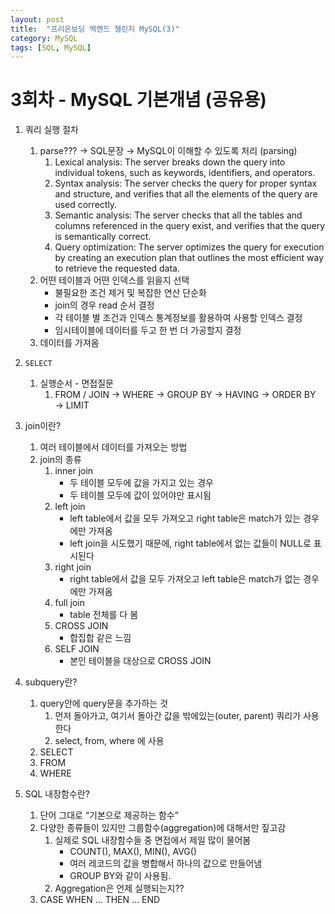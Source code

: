 ```yaml
---
layout: post
title:  "프리온보딩 백엔드 챌린지 MySQL(3)"
category: MySQL
tags: [SQL, MySQL]
---
```


# 3회차 - MySQL 기본개념 (공유용)

1. 쿼리 실행 절차
    1. parse??? → SQL문장 → MySQL이 이해할 수 있도록 처리 (parsing)
        1. Lexical analysis: The server breaks down the query into individual tokens, such as keywords, identifiers, and operators.
        2. Syntax analysis: The server checks the query for proper syntax and structure, and verifies that all the elements of the query are used correctly.
        3. Semantic analysis: The server checks that all the tables and columns referenced in the query exist, and verifies that the query is semantically correct.
        4. Query optimization: The server optimizes the query for execution by creating an execution plan that outlines the most efficient way to retrieve the requested data.
    2. 어떤 테이블과 어떤 인덱스를 읽을지 선택
        - 불필요한 조건 제거 및 복잡한 연산 단순화
        - join의 경우 read 순서 결정
        - 각 테이블 별 조건과 인덱스 통계정보를 활용하여 사용할 인덱스 결정
        - 임시테이블에 데이터를 두고 한 번 더 가공할지 결정
    3. 데이터를 가져옴
2. `SELECT`
    1. 실행순서 - 면접질문
        1. FROM / JOIN → WHERE → GROUP BY → HAVING → ORDER BY → LIMIT
3. join이란?
    1. 여러 테이블에서 데이터를 가져오는 방법
    2. join의 종류
        1. inner join
            - 두 테이블 모두에 값을 가지고 있는 경우
            - 두 테이블 모두에 값이 있어야만 표시됨
        2. left join
            - left table에서 값을 모두 가져오고 right table은 match가 있는 경우에만 가져옴
            - left join을 시도했기 때문에, right table에서 없는 값들이 NULL로 표시된다
        3. right join
            - right table에서 값을 모두 가져오고 left table은 match가 없는 경우에만 가져옴
        4. full join
            - table 전체를 다 봄
        5. CROSS JOIN
            - 합집합 같은 느낌
        6. SELF JOIN
            - 본인 테이블을 대상으로 CROSS JOIN

1. subquery란?
    1. query안에 query문을 추가하는 것
        1. 먼저 돌아가고, 여기서 돌아간 값을 밖에있는(outer, parent) 쿼리가 사용한다 
        2. select, from, where 에 사용
    2. SELECT
    3. FROM
    4. WHERE
2. SQL 내장함수란?
    1. 단어 그대로 “기본으로 제공하는 함수”
    2. 다양한 종류들이 있지만 그룹함수(aggregation)에 대해서만 짚고감
        1. 실제로 SQL 내장함수들 중 면접에서 제일 많이 물어봄 
            - COUNT(), MAX(), MIN(), AVG()
            - 여러 레코드의 값을 병합해서 하나의 값으로 만들어냄
            - GROUP BY와 같이 사용됨.
        2. Aggregation은 언제 실행되는지??
    3. CASE WHEN … THEN … END